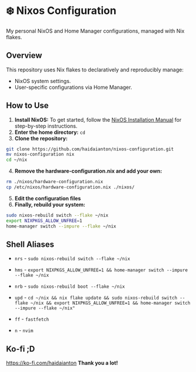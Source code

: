 # ❄️ Nixos Configuration

My personal NixOS and Home Manager configurations, managed with Nix flakes.

## Overview

This repository uses Nix flakes to declaratively and reproducibly manage:
- NixOS system settings.
- User-specific configurations via Home Manager.

## How to Use

1.  **Install NixOS:** To get started, follow the [NixOS Installation Manual](https://nixos.org/manual/nixos/stable/#ch-installation) for step-by-step instructions.
2.  **Enter the home directory:** `cd`
3.  **Clone the repository:**

```bash
git clone https://github.com/haidaianton/nixos-configuration.git
mv nixos-configuration nix
cd ~/nix
```

4. **Remove the hardware-configuration.nix and add your own:**

```bash
rm ./nixos/hardware-configuration.nix
cp /etc/nixos/hardware-configuration.nix ./nixos/
```

5. **Edit the configuration files**
6.  **Finally, rebuild your system:**
  
```bash
sudo nixos-rebuild switch --flake ~/nix
export NIXPKGS_ALLOW_UNFREE=1
home-manager switch --impure --flake ~/nix
```

## Shell Aliases

- `nrs` - `sudo nixos-rebuild switch --flake ~/nix`
- `hms` - `export NIXPKGS_ALLOW_UNFREE=1 && home-manager switch --impure --flake ~/nix`
- `nrb` - `sudo nixos-rebuild boot --flake ~/nix`

- `upd` - `cd ~/nix && nix flake update && sudo nixos-rebuild switch --flake ~/nix && export NIXPKGS_ALLOW_UNFREE=1 && home-manager switch --impure --flake ~/nix"`

- `ff` - `fastfetch`
- `n` - `nvim`

## Ko-fi ;D

https://ko-fi.com/haidaianton
 **Thank you a lot!**
